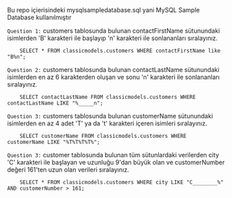 Bu repo içierisindeki mysqlsampledatabase.sql yani MySQL Sample Database kullanılmıştır

`Question 1:` customers tablosunda bulunan contactFirstName sütunundaki isimlerden 'B' karakteri ile başlayıp 'n' karakteri ile sonlananları sıralayınız.
```
    SELECT * FROM classicmodels.customers WHERE contactFirstName like "B%n";
```
`Question 2:` customers tablosunda bulunan contactLastName sütunundaki isimlerden en az 6 karakterden oluşan ve sonu 'n' karakteri ile sonlananları sıralayınız.
```
    SELECT contactLastName FROM classicmodels.customers WHERE contactLastName LIKE "%_____n";
```
`Question 3:` customers tablosunda bulunan customerName sütunundaki isimlerden en az 4 adet 'T' ya da 't' karakteri içeren isimleri sıralayınız.
```
    SELECT customerName FROM classicmodels.customers WHERE customerName LIKE "%T%T%T%T%";
```
`Question 3:` customer tablosunda bulunan tüm sütunlardaki verilerden city 'C' karakteri ile başlayan ve uzunluğu 9'dan büyük olan ve customerNumber değeri 161'ten uzun olan verileri sıralayınız.
```
    SELECT * FROM classicmodels.customers WHERE city LIKE "C________%" AND customerNumber > 161;
```
